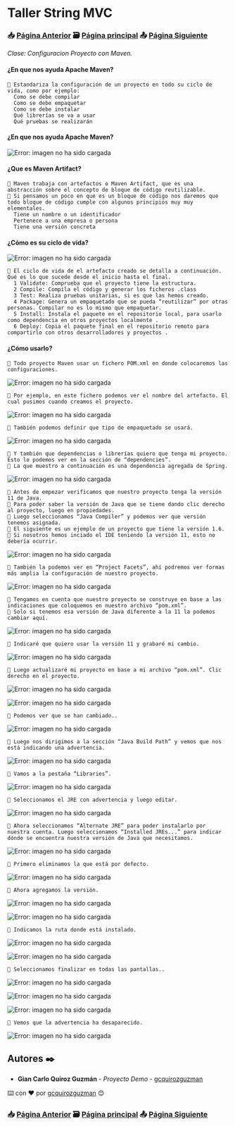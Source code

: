 # Taller String MVC                                                                       
### 📥 [Página Anterior](https://github.com/gcquirozguzman/java-spring-mvc-tcs-202004/tree/CRDPR00001)          🗃️ [Página principal](https://github.com/gcquirozguzman/java-spring-mvc-tcs-202004)          📤 [Página Siguiente](https://github.com/gcquirozguzman/java-spring-mvc-tcs-202004/tree/AGRDP00001)

_Clase: Configuracion Proyecto con Maven._

#### ¿En que nos ayuda Apache Maven?

```
📢 Estandariza la configuración de un proyecto en todo su ciclo de vida, como por ejemplo:
  Como se debe compilar
  Como se debe empaquetar
  Como se debe instalar
  Qué librerías se va a usar
  Qué pruebas se realizarán
```

#### ¿En que nos ayuda Apache Maven?

![Error: imagen no ha sido cargada](https://github.com/gcquirozguzman/java-spring-mvc-tcs-202004/blob/master/imagenes/CPCMV00001_1.png)

#### ¿Que es Maven Artifact?

```
📢 Maven trabaja con artefactos o Maven Artifact, que es una abstracción sobre el concepto de bloque de código reutilizable.
📢 Si pensamos un poco en que es un bloque de código nos daremos que todo bloque de código cumple con algunos principios muy muy elementales.
  Tiene un nombre o un identificador
  Pertenece a una empresa o persona
  Tiene una versión concreta
```

#### ¿Cómo es su ciclo de vida?

![Error: imagen no ha sido cargada](https://github.com/gcquirozguzman/java-spring-mvc-tcs-202004/blob/master/imagenes/CPCMV00001_2.png)

```
📢 El ciclo de vida de el artefacto creado se detalla a continuación. Qué es lo que sucede desde el inicio hasta el final.
  1 Validate: Comprueba que el proyecto tiene la estructura.
  2 Compile: Compila el código y generar los ficheros .class
  3 Test: Realiza pruebas unitarias, si es que las hemos creado.
  4 Package: Genera un empaquetado que se pueda “reutilizar” por otras personas. Compilar no es lo mismo que empaquetar.
  5 Install: Instala el paquete en el repositorio local, para usarlo como dependencia en otros proyectos localmente .
  6 Deploy: Copia el paquete final en el repositorio remoto para compartirlo con otros desarrolladores y proyectos .
```

#### ¿Cómo usarlo?

```
📢 Todo proyecto Maven usar un fichero POM.xml en donde colocaremos las configuraciones.
```

![Error: imagen no ha sido cargada](https://github.com/gcquirozguzman/java-spring-mvc-tcs-202004/blob/master/imagenes/CPCMV00001_3.png)

```
📢 Por ejemplo, en este fichero podemos ver el nombre del artefacto. El cual pusimos cuando creamos el proyecto.
```
![Error: imagen no ha sido cargada](https://github.com/gcquirozguzman/java-spring-mvc-tcs-202004/blob/master/imagenes/CPCMV00001_4.png)

```
📢 También podemos definir que tipo de empaquetado se usará.
```
![Error: imagen no ha sido cargada](https://github.com/gcquirozguzman/java-spring-mvc-tcs-202004/blob/master/imagenes/CPCMV00001_5.png)

```
📢 Y también que dependencias o librerías quiero que tenga mi proyecto. Esto lo podemos ver en la sección de “dependencies”.
📢 La que muestro a continuación es una dependencia agregada de Spring.

```
![Error: imagen no ha sido cargada](https://github.com/gcquirozguzman/java-spring-mvc-tcs-202004/blob/master/imagenes/CPCMV00001_6.png)

```
📢 Antes de empezar verificamos que nuestro proyecto tenga la versión 11 de Java. 
📢 Para poder saber la versión de Java que se tiene dando clic derecho al proyecto, luego en propiedades.
📢 Luego seleccionamos “Java Compiler” y podemos ver que versión tenemos asignada.
📢 El siguiente es un ejemplo de un proyecto que tiene la versión 1.6.
📢 Si nosotros hemos inciado el IDE teniendo la versión 11, esto no debería ocurrir.
```
![Error: imagen no ha sido cargada](https://github.com/gcquirozguzman/java-spring-mvc-tcs-202004/blob/master/imagenes/CPCMV00001_7.png)

```
📢 También la podemos ver en “Project Facets”, ahí podremos ver formas más amplia la configuración de nuestro proyecto.
```
![Error: imagen no ha sido cargada](https://github.com/gcquirozguzman/java-spring-mvc-tcs-202004/blob/master/imagenes/CPCMV00001_8.png)

```
📢 Tengamos en cuenta que nuestro proyecto se construye en base a las indicaciones que coloquemos en nuestro archivo “pom.xml”.
📢 Solo si tenemos esa versión de Java diferente a la 11 la podemos cambiar aquí.

```
![Error: imagen no ha sido cargada](https://github.com/gcquirozguzman/java-spring-mvc-tcs-202004/blob/master/imagenes/CPCMV00001_9.png)

```
📢 Indicaré que quiero usar la versión 11 y grabaré mi cambio.
```
![Error: imagen no ha sido cargada](https://github.com/gcquirozguzman/java-spring-mvc-tcs-202004/blob/master/imagenes/CPCMV00001_10.png)

```
📢 Luego actualizaré mi proyecto en base a mi archivo “pom.xml”. Clic derecho en el proyecto.
```
![Error: imagen no ha sido cargada](https://github.com/gcquirozguzman/java-spring-mvc-tcs-202004/blob/master/imagenes/CPCMV00001_11.png)

![Error: imagen no ha sido cargada](https://github.com/gcquirozguzman/java-spring-mvc-tcs-202004/blob/master/imagenes/CPCMV00001_12.png)

```
📢 Podemos ver que se han cambiado..
```
![Error: imagen no ha sido cargada](https://github.com/gcquirozguzman/java-spring-mvc-tcs-202004/blob/master/imagenes/CPCMV00001_13.png)

```
📢 Luego nos dirigimos a la sección “Java Build Path” y vemos que nos está indicando una advertencia.
```
![Error: imagen no ha sido cargada](https://github.com/gcquirozguzman/java-spring-mvc-tcs-202004/blob/master/imagenes/CPCMV00001_14.png)

```
📢 Vamos a la pestaña “Libraries”.
```
![Error: imagen no ha sido cargada](https://github.com/gcquirozguzman/java-spring-mvc-tcs-202004/blob/master/imagenes/CPCMV00001_15.png)

```
📢 Seleccionamos el JRE con advertencia y luego editar.
```
![Error: imagen no ha sido cargada](https://github.com/gcquirozguzman/java-spring-mvc-tcs-202004/blob/master/imagenes/CPCMV00001_16.png)

```
📢 Ahora seleccionamos “Alternate JRE” para poder instalarlo por nuestra cuenta. Luego seleccionamos “Installed JREs...” para indicar dónde se encuentra nuestra versión de Java que necesitamos.
```
![Error: imagen no ha sido cargada](https://github.com/gcquirozguzman/java-spring-mvc-tcs-202004/blob/master/imagenes/CPCMV00001_17.png)

```
📢 Primero eliminamos la que está por defecto.
```
![Error: imagen no ha sido cargada](https://github.com/gcquirozguzman/java-spring-mvc-tcs-202004/blob/master/imagenes/CPCMV00001_18.png)

```
📢 Ahora agregamos la versión.
```
![Error: imagen no ha sido cargada](https://github.com/gcquirozguzman/java-spring-mvc-tcs-202004/blob/master/imagenes/CPCMV00001_19.png)

![Error: imagen no ha sido cargada](https://github.com/gcquirozguzman/java-spring-mvc-tcs-202004/blob/master/imagenes/CPCMV00001_20.png)

```
📢 Indicamos la ruta donde está instalado.
```
![Error: imagen no ha sido cargada](https://github.com/gcquirozguzman/java-spring-mvc-tcs-202004/blob/master/imagenes/CPCMV00001_21.png)

![Error: imagen no ha sido cargada](https://github.com/gcquirozguzman/java-spring-mvc-tcs-202004/blob/master/imagenes/CPCMV00001_22.png)

```
📢 Seleccionamos finalizar en todas las pantallas..
```
![Error: imagen no ha sido cargada](https://github.com/gcquirozguzman/java-spring-mvc-tcs-202004/blob/master/imagenes/CPCMV00001_23.png)

![Error: imagen no ha sido cargada](https://github.com/gcquirozguzman/java-spring-mvc-tcs-202004/blob/master/imagenes/CPCMV00001_24.png)

![Error: imagen no ha sido cargada](https://github.com/gcquirozguzman/java-spring-mvc-tcs-202004/blob/master/imagenes/CPCMV00001_25.png)

```
📢 Vemos que la advertencia ha desaparecido.
```
![Error: imagen no ha sido cargada](https://github.com/gcquirozguzman/java-spring-mvc-tcs-202004/blob/master/imagenes/CPCMV00001_26.png)

## Autores ✒️

* **Gian Carlo Quiroz Guzmán** - *Proyecto Demo* - [gcquirozguzman](https://github.com/gcquirozguzman)

⌨️ con ❤️ por [gcquirozguzman](https://github.com/gcquirozguzman) 😊

### 📥 [Página Anterior](https://github.com/gcquirozguzman/java-spring-mvc-tcs-202004/tree/CRDPR00001)          🗃️ [Página principal](https://github.com/gcquirozguzman/java-spring-mvc-tcs-202004)          📤 [Página Siguiente](https://github.com/gcquirozguzman/java-spring-mvc-tcs-202004/tree/AGRDP00001)
